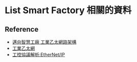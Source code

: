 # List Smart Factory 相關的資料

## Reference 
  * [邁向智慧工廠 工業乙太網路架構](https://www.digitimes.com.tw/iot/article.asp?cat=130&id=0000419610_myo7yhou0m7jjw1hpdtof)
  * [工業乙太網](https://zh.wikipedia.org/wiki/%E5%B7%A5%E6%A5%AD%E4%BB%A5%E5%A4%AA%E7%B6%B2)
  * [工控協議解析:EtherNet/IP](https://kknews.cc/zh-tw/other/nmlzrp2.html)


